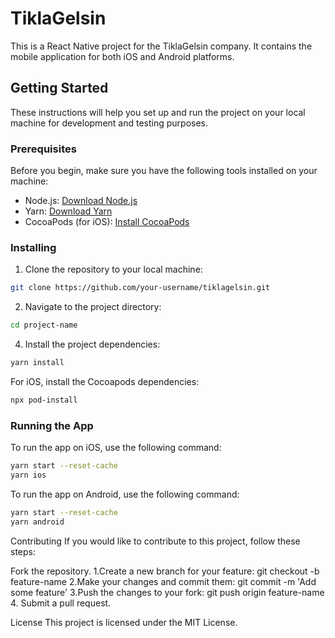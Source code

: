 # TiklaGelsin

This is a React Native project for the TiklaGelsin company. It contains the mobile application for both iOS and Android platforms.

## Getting Started

These instructions will help you set up and run the project on your local machine for development and testing purposes.

### Prerequisites

Before you begin, make sure you have the following tools installed on your machine:

- Node.js: [Download Node.js](https://nodejs.org/)
- Yarn: [Download Yarn](https://classic.yarnpkg.com/en/docs/install)
- CocoaPods (for iOS): [Install CocoaPods](https://cocoapods.org/)

### Installing

1. Clone the repository to your local machine:
```bash
git clone https://github.com/your-username/tiklagelsin.git
```

2. Navigate to the project directory:
```bash
cd project-name
```

4. Install the project dependencies:
```bash
yarn install
```
For iOS, install the Cocoapods dependencies:

```bash
npx pod-install
```

### Running the App
To run the app on iOS, use the following command:
```bash
yarn start --reset-cache
yarn ios
```

To run the app on Android, use the following command:
```bash
yarn start --reset-cache
yarn android
```

Contributing
If you would like to contribute to this project, follow these steps:

Fork the repository.
1.Create a new branch for your feature: git checkout -b feature-name
2.Make your changes and commit them: git commit -m 'Add some feature'
3.Push the changes to your fork: git push origin feature-name
4. Submit a pull request.

License
This project is licensed under the MIT License.

